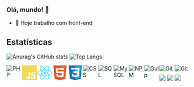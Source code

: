 ### Olá, mundo! 👋
- 🔭 Hoje trabalho com front-end

## Estatísticas
![Anurag's GitHub stats](https://github-readme-stats.vercel.app/api?username=rohyer&show_icons=true&theme=dark)
![Top Langs](https://github-readme-stats.vercel.app/api/top-langs/?username=rohyer&layout=compact&theme=dark)

<img align="left" alt="PHP" height="auto" width="40" src="https://cdn.jsdelivr.net/gh/devicons/devicon@latest/icons/php/php-original.svg" />
<img align="left" alt="Js" height="auto" width="40" src="https://raw.githubusercontent.com/devicons/devicon/master/icons/javascript/javascript-plain.svg" />
<img align="left" alt="React" height="auto" width="40" src="https://raw.githubusercontent.com/devicons/devicon/master/icons/react/react-original.svg" />
<img align="left" alt="HTML" height="auto" width="40" src="https://raw.githubusercontent.com/devicons/devicon/master/icons/html5/html5-original.svg" />
<img align="left" alt="CSS" height="auto" width="40" src="https://raw.githubusercontent.com/devicons/devicon/master/icons/css3/css3-original.svg" />
<img align="left" alt="CSS" height="auto" width="40" src="https://cdn.jsdelivr.net/gh/devicons/devicon@latest/icons/sass/sass-original.svg" />
<img align="left" alt="SQL" height="auto" width="40" src="https://cdn.jsdelivr.net/gh/devicons/devicon@latest/icons/sqldeveloper/sqldeveloper-original.svg" />
<img align="left" alt="MySQL" height="auto" width="40" src="https://cdn.jsdelivr.net/gh/devicons/devicon@latest/icons/mysql/mysql-original.svg" />
<img align="left" alt="NPM" height="auto" width="40" src="https://cdn.jsdelivr.net/gh/devicons/devicon@latest/icons/npm/npm-original-wordmark.svg" />
<img align="left" alt="Gulp" height="auto" width="40" src="https://cdn.jsdelivr.net/gh/devicons/devicon@latest/icons/gulp/gulp-plain.svg" />
<img align="left" alt="Git" height="auto" width="40" src="https://cdn.jsdelivr.net/gh/devicons/devicon@latest/icons/git/git-original.svg" />
<img align="left" alt="Git" height="auto" width="40" src="https://cdn.jsdelivr.net/gh/devicons/devicon@latest/icons/vscode/vscode-original.svg" />

#

<a href="https://instagram.com/g.oliveira" target="_blank"><img src="https://img.shields.io/badge/-Instagram-%23E4405F?style=for-the-badge&logo=instagram&logoColor=white" target="_blank"></a>
<a href = "mailto:guilhermerl.dev@gmail.com"><img src="https://img.shields.io/badge/-Gmail-%23333?style=for-the-badge&logo=gmail&logoColor=white" target="_blank"></a>
<a href="https://www.linkedin.com/in/guilherme-web-developer/" target="_blank"><img src="https://img.shields.io/badge/-LinkedIn-%230077B5?style=for-the-badge&logo=linkedin&logoColor=white" target="_blank"></a> 
  
